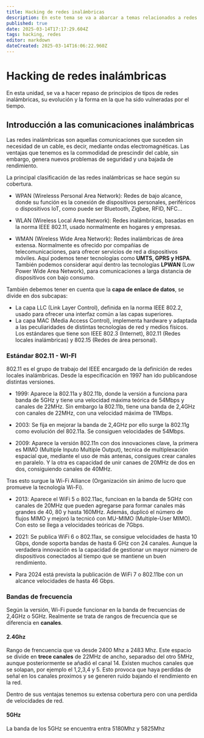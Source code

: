 ```yaml
---
title: Hacking de redes inalámbricas
description: En este tema se va a abarcar a temas relacionados a redes inalámbricas.
published: true
date: 2025-03-14T17:17:29.604Z
tags: hacking, redes
editor: markdown
dateCreated: 2025-03-14T16:06:22.960Z
---
```


# Hacking de redes inalámbricas
En esta unidad, se va a hacer repaso de principios de tipos de redes inalámbricas, su evolución y la forma en la que ha sido vulneradas por el tiempo.

## Introducción a las comunicaciones inalámbricas
Las redes inalámbricas son aquellas comunicaciones que suceden sin necesidad de un cable, es decir, mediante ondas electromagnéticas. Las ventajas que tenemos es la commodidad de prescindir del cable, sin embargo, genera nuevos problemas de seguridad y una bajada de rendimiento. 

La principal clasificación de las redes inalámbricas se hace según su cobertura.

- WPAN (Wirelesss Personal Area Network): Redes de bajo alcance, donde su función es la conexión de dispositivos personales, periféricos o dispositivos IoT, como puede ser Bluetooth, Zigbee, RFID, NFC...

- WLAN (Wireless Local Area Network): Redes inalámbricas, basadas en la norma IEEE 802.11, usado normalmente en hogares y empresas.

- WMAN (Wireless Wide Area Network): Redes inalámbricas de área extensa. Normalmente es ofrecido por compañias de telecomunicaciones, para ofrecer servicios de red a dispositivos móviles. Aquí podemos tener tecnologías como **UMTS, GPRS y HSPA**. También podemos considerar aquí dentro las tecnologías **LPWAN** (Low Power Wide Area Network), para comunicaciones a larga distancia de dispositivos con bajo consumo.

También debemos tener en cuenta que la **capa de enlace de datos**, se divide en dos subcapas:
- La capa LLC (Link Layer Control), definida en la norma IEEE 802.2, usado para ofrecer una interfaz común a las capas superiores.
- La capa MAC (Media Access Control), implementa hardware y adaptada a las peculiaridades de distintas tecnologías de red y medios físicos. Los estándares que tiene son IEEE 802.3 (Internet), 802.11 (Redes locales inalámbricas) y 802.15 (Redes de área personal).


### Estándar 802.11 - WI-FI
802.11 es el grupo de trabajo del IEEE encargado de la definición de redes locales inalámbricas. Desde la especificación en 1997 han ido publicandose distintas versiones.

- 1999: Aparece la 802.11a y 802.11b, donde la versión a funciona para banda de 5GHz y tiene una velocidad máxima teórica de 54Mbps y canales de 22MHz. Sin embargo la 802.11b, tiene una banda de 2,4GHz con canales de 22MHz, con una velocidad máxima de 11Mbps.

- 2003: Se fija en mejorar la banda de 2,4GHz por ello surge la 802.11g como evolución del 802.11a. Se consiguen velocidades de 54Mbps.

- 2009: Aparece la versión 802.11n con dos innovaciones clave, la primera es MIMO (Multiple Inputo Multiple Output), tecnica de multiplexación espacial que, mediante el uso de más antenas, consigues crear canales en paralelo. Y la otra es capacidad de unir canaes de 20MHz de dos en dos, consiguiendo canales de 40MHz.


Tras esto surgue la Wi-Fi Alliance (Organización sin ánimo de lucro que promueve la tecnología Wi-Fi).

- 2013: Aparece el WiFi 5 o 802.11ac, funcioan en la banda de 5GHz con canales de 20MHz que pueden agregarse para formar canales más grandes de 40, 80 y hasta 160MHz. Además, duplicó el número de flujos MIMO y mejoró la tecnicó con MU-MIMO (Multiple-User MIMO). Con esto se llega a velocidades teóricas de 7Gbps.

- 2021: Se publica WiFi 6 o 802.11ax, se consigue velocidades de hasta 10 Gbps, donde soporta bandas de hasta 6 GHz con 24 canales. Aunque la verdadera innovación es la capacidad de gestionar un mayor número de dispositivos conectados al tiempo que se mantiene un buen rendimiento.

- Para 2024 está prevista la publicación de WiFi 7 o 802.11be con un alcance velocidades de hasta 46 Gbps.

### Bandas de frecuencia

Según la versión, Wi-Fi puede funcionar en la banda de frecuencias de 2,4GHz o 5GHz. Realmente se trata de rangos de frecuencia que se diferencia en **canales**.

#### 2.4Ghz
Rango de frencuencia que va desde 2400 Mhz a 2483 Mhz. Este espacio se divide en **trece canales** de 22MHz de ancho, separadso del otro 5MHz, aunque posteriormente se añadió el canal 14. Existen muchos canales que se solapan, por ejemplo el 1,2,3,4 y 5. Esto provoca que haya perdidas de señal en los canales proximos y se generen ruido bajando el rendimiento en la red. 

Dentro de sus ventajas tenemos su extensa cobertura pero con una perdida de velocidades de red.

#### 5GHz
La banda de los 5GHz se encuentra entra 5180Mhz y 5825Mhz